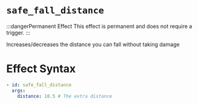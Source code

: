 # `safe_fall_distance`

:::dangerPermanent Effect
This effect is permanent and does not require a trigger.
:::

Increases/decreases the distance you can fall without taking damage
# Effect Syntax
```yaml
- id: safe_fall_distance
  args:
    distance: 10.5 # The extra distance
```